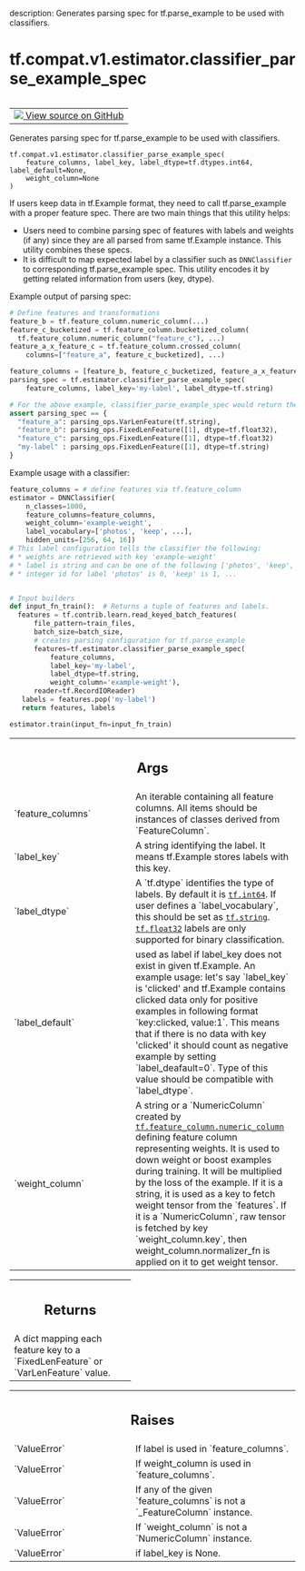 description: Generates parsing spec for tf.parse_example to be used with classifiers.

<div itemscope itemtype="http://developers.google.com/ReferenceObject">
<meta itemprop="name" content="tf.compat.v1.estimator.classifier_parse_example_spec" />
<meta itemprop="path" content="Stable" />
</div>

# tf.compat.v1.estimator.classifier_parse_example_spec

<!-- Insert buttons and diff -->

<table class="tfo-notebook-buttons tfo-api nocontent" align="left">
<td>
  <a target="_blank" href="https://github.com/tensorflow/estimator/tree/master/tensorflow_estimator/python/estimator/canned/parsing_utils.py#L315-L328">
    <img src="https://www.tensorflow.org/images/GitHub-Mark-32px.png" />
    View source on GitHub
  </a>
</td>
</table>



Generates parsing spec for tf.parse_example to be used with classifiers.

<pre class="devsite-click-to-copy prettyprint lang-py tfo-signature-link">
<code>tf.compat.v1.estimator.classifier_parse_example_spec(
    feature_columns, label_key, label_dtype=tf.dtypes.int64, label_default=None,
    weight_column=None
)
</code></pre>



<!-- Placeholder for "Used in" -->

If users keep data in tf.Example format, they need to call tf.parse_example
with a proper feature spec. There are two main things that this utility helps:

* Users need to combine parsing spec of features with labels and weights
  (if any) since they are all parsed from same tf.Example instance. This
  utility combines these specs.
* It is difficult to map expected label by a classifier such as
  `DNNClassifier` to corresponding tf.parse_example spec. This utility encodes
  it by getting related information from users (key, dtype).

Example output of parsing spec:

```python
# Define features and transformations
feature_b = tf.feature_column.numeric_column(...)
feature_c_bucketized = tf.feature_column.bucketized_column(
  tf.feature_column.numeric_column("feature_c"), ...)
feature_a_x_feature_c = tf.feature_column.crossed_column(
    columns=["feature_a", feature_c_bucketized], ...)

feature_columns = [feature_b, feature_c_bucketized, feature_a_x_feature_c]
parsing_spec = tf.estimator.classifier_parse_example_spec(
    feature_columns, label_key='my-label', label_dtype=tf.string)

# For the above example, classifier_parse_example_spec would return the dict:
assert parsing_spec == {
  "feature_a": parsing_ops.VarLenFeature(tf.string),
  "feature_b": parsing_ops.FixedLenFeature([1], dtype=tf.float32),
  "feature_c": parsing_ops.FixedLenFeature([1], dtype=tf.float32)
  "my-label" : parsing_ops.FixedLenFeature([1], dtype=tf.string)
}
```

Example usage with a classifier:

```python
feature_columns = # define features via tf.feature_column
estimator = DNNClassifier(
    n_classes=1000,
    feature_columns=feature_columns,
    weight_column='example-weight',
    label_vocabulary=['photos', 'keep', ...],
    hidden_units=[256, 64, 16])
# This label configuration tells the classifier the following:
# * weights are retrieved with key 'example-weight'
# * label is string and can be one of the following ['photos', 'keep', ...]
# * integer id for label 'photos' is 0, 'keep' is 1, ...


# Input builders
def input_fn_train():  # Returns a tuple of features and labels.
  features = tf.contrib.learn.read_keyed_batch_features(
      file_pattern=train_files,
      batch_size=batch_size,
      # creates parsing configuration for tf.parse_example
      features=tf.estimator.classifier_parse_example_spec(
          feature_columns,
          label_key='my-label',
          label_dtype=tf.string,
          weight_column='example-weight'),
      reader=tf.RecordIOReader)
   labels = features.pop('my-label')
   return features, labels

estimator.train(input_fn=input_fn_train)
```

<!-- Tabular view -->
 <table class="responsive fixed orange">
<colgroup><col width="214px"><col></colgroup>
<tr><th colspan="2"><h2 class="add-link">Args</h2></th></tr>

<tr>
<td>
`feature_columns`
</td>
<td>
An iterable containing all feature columns. All items
should be instances of classes derived from `FeatureColumn`.
</td>
</tr><tr>
<td>
`label_key`
</td>
<td>
A string identifying the label. It means tf.Example stores labels
with this key.
</td>
</tr><tr>
<td>
`label_dtype`
</td>
<td>
A `tf.dtype` identifies the type of labels. By default it is
<a href="../../../../tf.md#int64"><code>tf.int64</code></a>. If user defines a `label_vocabulary`, this should be set as
<a href="../../../../tf.md#string"><code>tf.string</code></a>. <a href="../../../../tf.md#float32"><code>tf.float32</code></a> labels are only supported for binary
classification.
</td>
</tr><tr>
<td>
`label_default`
</td>
<td>
used as label if label_key does not exist in given
tf.Example. An example usage: let's say `label_key` is 'clicked' and
  tf.Example contains clicked data only for positive examples in following
format `key:clicked, value:1`. This means that if there is no data with
  key 'clicked' it should count as negative example by setting
  `label_deafault=0`. Type of this value should be compatible with
  `label_dtype`.
</td>
</tr><tr>
<td>
`weight_column`
</td>
<td>
A string or a `NumericColumn` created by
<a href="../../../../tf/feature_column/numeric_column.md"><code>tf.feature_column.numeric_column</code></a> defining feature column representing
weights. It is used to down weight or boost examples during training. It
will be multiplied by the loss of the example. If it is a string, it is
used as a key to fetch weight tensor from the `features`. If it is a
`NumericColumn`, raw tensor is fetched by key `weight_column.key`, then
weight_column.normalizer_fn is applied on it to get weight tensor.
</td>
</tr>
</table>



<!-- Tabular view -->
 <table class="responsive fixed orange">
<colgroup><col width="214px"><col></colgroup>
<tr><th colspan="2"><h2 class="add-link">Returns</h2></th></tr>
<tr class="alt">
<td colspan="2">
A dict mapping each feature key to a `FixedLenFeature` or `VarLenFeature`
value.
</td>
</tr>

</table>



<!-- Tabular view -->
 <table class="responsive fixed orange">
<colgroup><col width="214px"><col></colgroup>
<tr><th colspan="2"><h2 class="add-link">Raises</h2></th></tr>

<tr>
<td>
`ValueError`
</td>
<td>
If label is used in `feature_columns`.
</td>
</tr><tr>
<td>
`ValueError`
</td>
<td>
If weight_column is used in `feature_columns`.
</td>
</tr><tr>
<td>
`ValueError`
</td>
<td>
If any of the given `feature_columns` is not a `_FeatureColumn`
instance.
</td>
</tr><tr>
<td>
`ValueError`
</td>
<td>
If `weight_column` is not a `NumericColumn` instance.
</td>
</tr><tr>
<td>
`ValueError`
</td>
<td>
if label_key is None.
</td>
</tr>
</table>

